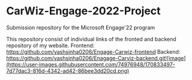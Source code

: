 # CarWiz-Engage-2022-Project
Submission repository for the Microsoft Engage'22 program

This repository consist of individual links of the fronted and backend repository of my website.
Frontend: https://github.com/yashsinha0206/Engage-Carwiz-frontend
Backend: https://github.com/yashsinha0206/Enagage-Carviz-backend.git![image](https://user-images.githubusercontent.com/74976948/170833497-7d77dac3-816d-4342-ad42-86bee3dd20cd.png)

